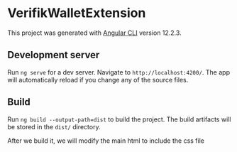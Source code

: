 # VerifikWalletExtension

This project was generated with [Angular CLI](https://github.com/angular/angular-cli) version 12.2.3.

## Development server

Run `ng serve` for a dev server. Navigate to `http://localhost:4200/`. The app will automatically reload if you change any of the source files.

## Build

Run `ng build --output-path=dist` to build the project. The build artifacts will be stored in the `dist/` directory.

After we build it, we will modify the main html to include the css file
